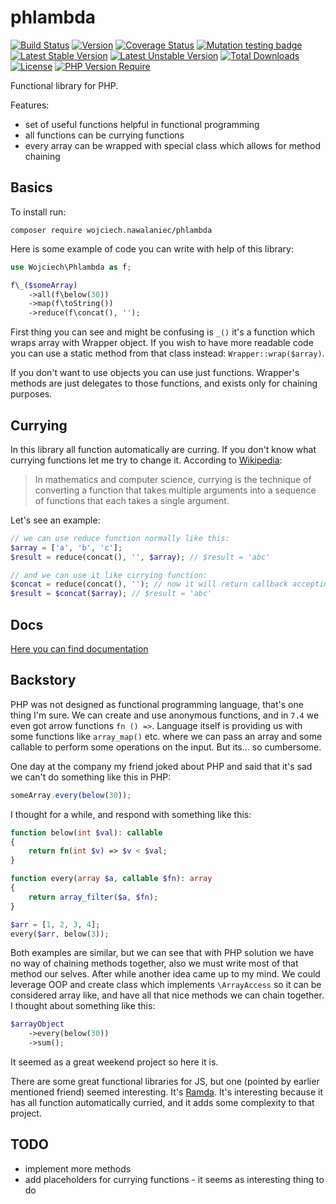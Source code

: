 # phlambda
[![Build Status](https://travis-ci.com/wnnawalaniec/phlambda.svg?branch=master)](https://travis-ci.com/wnnawalaniec/phlambda)
[![Version](http://poser.pugx.org/wojciech.nawalaniec/phlambda/version)](https://packagist.org/packages/wojciech.nawalaniec/phlambda)
[![Coverage Status](https://coveralls.io/repos/github/wnnawalaniec/phlambda/badge.svg?branch=master)](https://coveralls.io/github/wnnawalaniec/phlambda?branch=master)
[![Mutation testing badge](https://img.shields.io/endpoint?style=flat&url=https%3A%2F%2Fbadge-api.stryker-mutator.io%2Fgithub.com%2Fwnnawalaniec%2Fphlambda%2Fmaster)](https://dashboard.stryker-mutator.io/reports/github.com/wnnawalaniec/phlambda/master)
[![Latest Stable Version](http://poser.pugx.org/wojciech.nawalaniec/phlambda/v)](https://packagist.org/packages/wojciech.nawalaniec/phlambda)
[![Latest Unstable Version](http://poser.pugx.org/wojciech.nawalaniec/phlambda/v/unstable)](https://packagist.org/packages/wojciech.nawalaniec/phlambda)
[![Total Downloads](http://poser.pugx.org/wojciech.nawalaniec/phlambda/downloads)](https://packagist.org/packages/wojciech.nawalaniec/phlambda)
[![License](http://poser.pugx.org/wojciech.nawalaniec/phlambda/license)](https://packagist.org/packages/wojciech.nawalaniec/phlambda)
[![PHP Version Require](http://poser.pugx.org/wojciech.nawalaniec/phlambda/require/php)](https://packagist.org/packages/wojciech.nawalaniec/phlambda)

Functional library for PHP.

Features:
 - set of useful functions helpful in functional programming
 - all functions can be currying functions
 - every array can be wrapped with special class which allows for method chaining

## Basics
To install run:
```
composer require wojciech.nawalaniec/phlambda
```

Here is some example of code you can write with help of this library:
```php
use Wojciech\Phlambda as f;

f\_($someArray)
    ->all(f\below(30))
    ->map(f\toString())
    ->reduce(f\concat(), '');
```

First thing you can see and might be confusing is `_()` it's a function which wraps array with Wrapper object.
If you wish to have more readable code you can use a static method from that class instead: `Wrapper::wrap($array)`.

If you don't want to use objects you can use just functions. Wrapper's methods are just delegates to those functions,
and exists only for chaining purposes.

## Currying
In this library all function automatically are curring. If you don't know what currying functions let me try to change it.
According to [Wikipedia](https://en.wikipedia.org/wiki/Currying):
> In mathematics and computer science, currying is the technique of converting a function that takes multiple arguments into a sequence of functions that each takes a single argument.

Let's see an example:
 ```php
// we can use reduce function normally like this:
$array = ['a', 'b', 'c'];
$result = reduce(concat(), '', $array); // $result = 'abc'

// and we can use it like cirrying function:
$concat = reduce(concat(), ''); // now it will return callback accepting last param from reduce - an array
$result = $concat($array); // $result = 'abc'
```

## Docs

[Here you can find documentation](https://wnnawalaniec.github.io/phlambda/packages/Application.html)

## Backstory
PHP was not designed as functional programming language, that's one thing I'm sure. 
We can create and use anonymous functions, and in `7.4` we even got arrow functions `fn () =>`.
Language itself is providing us with some functions like `array_map()` etc. where we can pass an array
and some callable to perform some operations on the input.
But its... so cumbersome.

One day at the company my friend joked about PHP and said that it's sad we can't do something like this in PHP:
```js
someArray.every(below(30));
```

I thought for a while, and respond with something like this:
```php
function below(int $val): callable
{
    return fn(int $v) => $v < $val;
}

function every(array $a, callable $fn): array
{
    return array_filter($a, $fn);
}

$arr = [1, 2, 3, 4];
every($arr, below(3));
```

Both examples are similar, but we can see that with PHP solution we have no way of chaining methods together, also we
must write most of that method our selves. After while another idea came up to my mind. We could leverage OOP and create
class which implements `\ArrayAccess` so it can be considered array like, and have all that nice methods we can chain together.
I thought about something like this:
```php
$arrayObject
    ->every(below(30))
    ->sum();
```
It seemed as a great weekend project so here it is.

There are some great functional libraries for JS, but one (pointed by earlier mentioned friend) seemed interesting.
It's [Ramda](https://github.com/ramda/ramda). It's interesting because it has all function automatically curried, and it
adds some complexity to that project.

## TODO
- implement more methods
- add placeholders for currying functions - it seems as interesting thing to do
